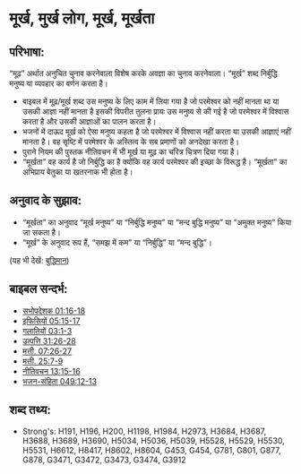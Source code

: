 # मूर्ख, मुर्ख लोग, मूर्ख, मूर्खता #

## परिभाषा: ##

“मूढ़” अर्थात अनुचित चुनाव करनेवाला विशेष करके अवज्ञा का चुनाव करनेवाला। “मूर्ख” शब्द निर्बुद्धि मनुष्य या व्यवहार का वर्णन करता है।

* बाइबल में मूढ़/मूर्ख शब्द उस मनुष्य के लिए काम में लिया गया है जो परमेश्वर को नहीं मानता था या उसकी आज्ञा नहीं मानता है इसकी विपरीत तुलना प्रायः उस मनुष्य से की गई है जो परमेश्वर में विश्वास करता है और उसकी आज्ञाओं का पालन करता है।
* भजनों में दाऊद मूर्ख को ऐसा मनुष्य कहता है जो परमेश्वर में विश्वास नहीं करता या उसकी आज्ञाएं नहीं मानता है। वह सृष्टि में परमेश्वर के अस्तित्व के सब प्रमाणों को अनदेखा करता है।
* पुराने नियम की पुस्तक नीतिवचन में भी मूर्ख या मूढ़ का चरित्र चित्रण दिया गया है।
* “मूर्खता” वह कार्य है जो निर्बुद्धि का है क्योंकि वह कार्य परमेश्वर की इच्छा के विरूद्ध है। “मूर्खता” का अभिप्राय बेतुका या खतरनाक भी होता है।

## अनुवाद के सुझाव: ##

* “मूर्खता” का अनुवाद “मूर्ख मनुष्य” या “निर्बुद्धि मनुष्य” या “मन्द बुद्धि मनुष्य” या “अमुक्त मनुष्य” किया जा सकता है।
* “मूर्ख” के अनुवाद रूप हैं, “समझ में कम” या “निर्बुद्धि” या “मन्द बुद्धि”।

(यह भी देखें: [बुद्धिमान](../kt/wise.md))

## बाइबल सन्दर्भ: ##

* [सभोपदेशक 01:16-18](rc://en/tn/help/ecc/01/16)
* [इफिसियों 05:15-17](rc://en/tn/help/eph/05/15)
* [गलातियों 03:1-3](rc://en/tn/help/gal/03/01)
* [उत्पत्ति 31:26-28](rc://en/tn/help/gen/31/26)
* [मत्ती. 07:26-27](rc://en/tn/help/mat/07/26)
* [मत्ती. 25:7-9](rc://en/tn/help/mat/25/07)
* [नीतिवचन 13:15-16](rc://en/tn/help/pro/13/15)
* [भजन-संहिता 049:12-13](rc://en/tn/help/psa/049/012)


## शब्द तथ्य: ##

* Strong's: H191, H196, H200, H1198, H1984, H2973, H3684, H3687, H3688, H3689, H3690, H5034, H5036, H5039, H5528, H5529, H5530, H5531, H6612, H8417, H8602, H8604, G453, G454, G781, G801, G877, G878, G3471, G3472, G3473, G3474, G3912

